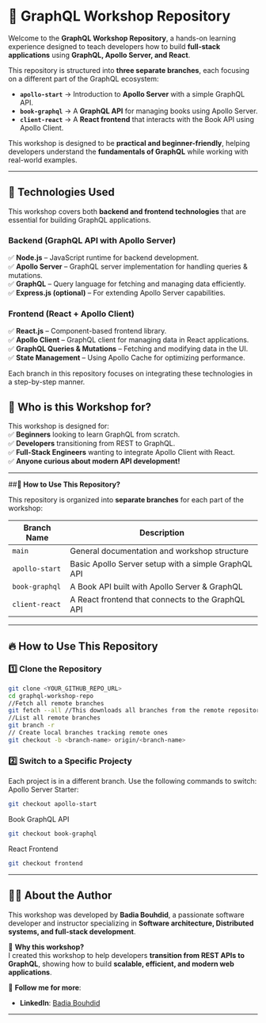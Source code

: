 # 🚀 GraphQL Workshop Repository

Welcome to the **GraphQL Workshop Repository**, a hands-on learning experience designed to teach developers how to build **full-stack applications** using **GraphQL, Apollo Server, and React**.

This repository is structured into **three separate branches**, each focusing on a different part of the GraphQL ecosystem:

- **`apollo-start`** → Introduction to **Apollo Server** with a simple GraphQL API.
- **`book-graphql`** → A **GraphQL API** for managing books using Apollo Server.
- **`client-react`** → A **React frontend** that interacts with the Book API using Apollo Client.

This workshop is designed to be **practical and beginner-friendly**, helping developers understand the **fundamentals of GraphQL** while working with real-world examples.

---

## **📌 Technologies Used**

This workshop covers both **backend and frontend technologies** that are essential for building GraphQL applications.

### **Backend (GraphQL API with Apollo Server)**
✅ **Node.js** – JavaScript runtime for backend development.  
✅ **Apollo Server** – GraphQL server implementation for handling queries & mutations.  
✅ **GraphQL** – Query language for fetching and managing data efficiently.  
✅ **Express.js (optional)** – For extending Apollo Server capabilities.

### **Frontend (React + Apollo Client)**
✅ **React.js** – Component-based frontend library.  
✅ **Apollo Client** – GraphQL client for managing data in React applications.  
✅ **GraphQL Queries & Mutations** – Fetching and modifying data in the UI.  
✅ **State Management** – Using Apollo Cache for optimizing performance.

Each branch in this repository focuses on integrating these technologies in a step-by-step manner.

## **📌 Who is this Workshop for?**

This workshop is designed for:  
✅ **Beginners** looking to learn GraphQL from scratch.  
✅ **Developers** transitioning from REST to GraphQL.  
✅ **Full-Stack Engineers** wanting to integrate Apollo Client with React.  
✅ **Anyone curious about modern API development!**

---

##**🎯 How to Use This Repository?**

This repository is organized into **separate branches** for each part of the workshop:

| Branch Name       | Description |
|------------------|------------|
| `main`          | General documentation and workshop structure |
| `apollo-start`  | Basic Apollo Server setup with a simple GraphQL API |
| `book-graphql`  | A Book API built with Apollo Server & GraphQL |
| `client-react`  | A React frontend that connects to the GraphQL API |

---

## 🔥 **How to Use This Repository**

### **1️⃣ Clone the Repository**
```bash
git clone <YOUR_GITHUB_REPO_URL>
cd graphql-workshop-repo
//Fetch all remote branches
git fetch --all //This downloads all branches from the remote repository but does not create local branches yet.
//List all remote branches
git branch -r
// Create local branches tracking remote ones
git checkout -b <branch-name> origin/<branch-name>
```
### **2️⃣ Switch to a Specific Projecty**
Each project is in a different branch. Use the following commands to switch:
Apollo Server Starter:
```bash
git checkout apollo-start
```
Book GraphQL API
```bash
git checkout book-graphql
```
React Frontend
```bash
git checkout frontend
```

---

## **👨‍💻 About the Author**

This workshop was developed by **Badia Bouhdid**, a passionate software developer and instructor specializing in **Software architecture, Distributed systems, and full-stack development**.

🌟 **Why this workshop?**  
I created this workshop to help developers **transition from REST APIs to GraphQL**, showing how to build **scalable, efficient, and modern web applications**.

🔗 **Follow me for more**:
- **LinkedIn**: [Badia Bouhdid](https://tn.linkedin.com/in/badiabouhdid)
---


